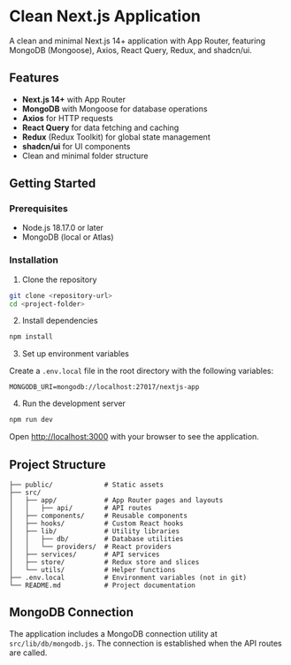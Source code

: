 # Clean Next.js Application

A clean and minimal Next.js 14+ application with App Router, featuring MongoDB (Mongoose), Axios, React Query, Redux, and shadcn/ui.

## Features

- **Next.js 14+** with App Router
- **MongoDB** with Mongoose for database operations
- **Axios** for HTTP requests
- **React Query** for data fetching and caching
- **Redux** (Redux Toolkit) for global state management
- **shadcn/ui** for UI components
- Clean and minimal folder structure

## Getting Started

### Prerequisites

- Node.js 18.17.0 or later
- MongoDB (local or Atlas)

### Installation

1. Clone the repository

```bash
git clone <repository-url>
cd <project-folder>
```

2. Install dependencies

```bash
npm install
```

3. Set up environment variables

Create a `.env.local` file in the root directory with the following variables:

```
MONGODB_URI=mongodb://localhost:27017/nextjs-app
```

4. Run the development server

```bash
npm run dev
```

Open [http://localhost:3000](http://localhost:3000) with your browser to see the application.

## Project Structure

```
├── public/             # Static assets
├── src/
│   ├── app/            # App Router pages and layouts
│   │   ├── api/        # API routes
│   ├── components/     # Reusable components
│   ├── hooks/          # Custom React hooks
│   ├── lib/            # Utility libraries
│   │   ├── db/         # Database utilities
│   │   └── providers/  # React providers
│   ├── services/       # API services
│   ├── store/          # Redux store and slices
│   └── utils/          # Helper functions
├── .env.local          # Environment variables (not in git)
└── README.md           # Project documentation
```

## MongoDB Connection

The application includes a MongoDB connection utility at `src/lib/db/mongodb.js`. The connection is established when the API routes are called.
